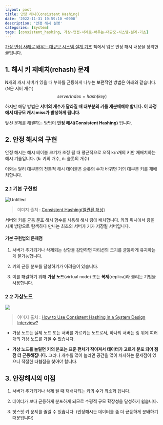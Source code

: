 ```yaml
---
layout: post
title: 안정 해시(Consistent Hashing)
date: '2022-11-31 10:59:10 +0900'
description: '안정 해시 설명'
categories: [System]
tags: [consistent_hashing, 가상-면접-사례로-배우는-대규모-시스템-설계-기초]     # TAG names should always be lowercase
---
```


[가상 면접 사례로 배우는 대규모 시스템 설계 기초](https://product.kyobobook.co.kr/detail/S000001033116)  책에서 읽은 안정 해시 내용을 정리한 글입니다.


## 1. 해시 키 재배치(rehash) 문제

N개의 캐시 서버가 있을 때 부하를 균등하게 나누는 보편적인 방법은 아래와 같습니다. (N은 서버 개수)
$$
serverIndex = hash(key) % N
$$


하지만 해당 방법은 **서버의 개수가 달라질 때 대부분의 키를 재분배해야 합니다. 이 과정에서 대규모 캐시 miss가 발생하게 됩니다.**

앞선 문제를 해결하는 방법이 **안정 해시(Consistent Hashing)** 입니다.

## 2. 안정 해시의 구현

안정 해시는 해시 테이블 크기가 조정 될 때 평균적으로 오직 k/n개의 키만 재배치하는 해시 기술입니다.
(k: 키의 개수, n: 슬롯의 개수)

이와는 달리 대부분의 전통적 해시 테이블은 슬롯의 수가 바뀌면 거의 대부분 키를 재배치합니다.

### 2.1 기본 구현법
![Untitled](https://i.ibb.co/xsKWpdr/Untitled.png)
> 이미지 출처 :  [Consistent Hashing(일관된 해싱)](https://uiandwe.tistory.com/1325)

서버와 키를 균등 분포 해시 함수를 사용해 해시 링에 배치합니다. 
키의 위치에서 링을 시계 방향으로 탐색하다 만나는 최초의 서버가 키가 저장될 서버입니다.
    
#### 기본 구현법의 문제점
    
  1. 서버가 추가되거나 삭제되는 상항을 감안하면 파티션의 크기를 균등하게 유지하는게 불가능합니다.
  
   2. 키의 균등 분포를 달성하기가 어려움이 있습니다.
   
   3. 이를 해결하기 위해 **가상 노드**(virtual node) 또는 **복제**(replica)라 불리는 기법을 사용합니다.


### 2.2 가상노드
![](https://miro.medium.com/max/926/1*3sNlBRN-yTOWMdzDCjrQ4Q.png)

> 이미지 출처 :  [How to Use Consistent Hashing in a System Design Interview?](https://medium.com/interviewnoodle/how-to-use-consistent-hashing-in-a-system-design-interview-b738be3a1ae3)
- 가상 노드는 실제 노드 또는 서버를 가르키는 노드로서, 하나의 서버는 링 위에 여러개의 가상 노드를 가질 수 있습니다.

- **가상 노드를 늘릴면 키의 분포는 표준 편차가 작아져서 데이터가 고르게 분포 되어 점점 더 균등해집니다.** 그러나 개수를 많이 늘리면 공간을 많이 차지하는 문제점이 있으니 적절한 타협점을 찾아야 합니다.


## 3. 안정해시의 이점
1. 서버가 추가되거나 삭제 될 때 재배치되는 키의 수가 최소화 됩니다.

2. 데이터가 보다 균등하게 분포하게 되므로 수평적 규모 확장성을 달성하기 쉽습니다.

3. 핫스팟 키 문제를 줄일 수 있습니다. (안정해시는 데이터를 좀 더 균등하게 분배하기 때문입니다)